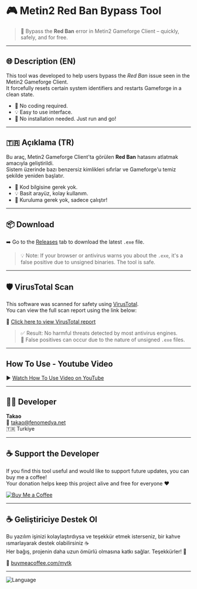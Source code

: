 # 🎮 Metin2 Red Ban Bypass Tool

> 🚫 Bypass the **Red Ban** error in Metin2 Gameforge Client – quickly, safely, and for free.

---

## 🌐 Description (EN)

This tool was developed to help users bypass the *Red Ban* issue seen in the Metin2 Gameforge Client.  
It forcefully resets certain system identifiers and restarts Gameforge in a clean state.

- 🧠 No coding required.
- 💡 Easy to use interface.
- 🔐 No installation needed. Just run and go!

---

## 🇹🇷 Açıklama (TR)

Bu araç, Metin2 Gameforge Client'ta görülen **Red Ban** hatasını atlatmak amacıyla geliştirildi.  
Sistem üzerinde bazı benzersiz kimlikleri sıfırlar ve Gameforge'u temiz şekilde yeniden başlatır.

- 🧠 Kod bilgisine gerek yok.
- 💡 Basit arayüz, kolay kullanım.
- 🔐 Kuruluma gerek yok, sadece çalıştır!

---

## 📦 Download

➡️ Go to the [Releases](https://github.com/takaotr/Metin2RedBanBypass/releases) tab to download the latest `.exe` file.

> 💡 Note: If your browser or antivirus warns you about the `.exe`, it's a false positive due to unsigned binaries. The tool is safe.

---


## 🛡 VirusTotal Scan

This software was scanned for safety using [VirusTotal](https://www.virustotal.com/).  
You can view the full scan report using the link below:

🔗 [Click here to view VirusTotal report](https://www.virustotal.com/gui/file/132210fc883f2078658cd836be5febe4b6f84394c13b1e03c9db7d9bf5d20580?nocache=1)

> ✅ Result: No harmful threats detected by most antivirus engines.  
> 📌 False positives can occur due to the nature of unsigned `.exe` files.

---

## How To Use - Youtube Video
▶️ [Watch How To Use Video on YouTube](https://www.youtube.com/watch?v=hQww6xrahVw)

---


## 👨‍💻 Developer

**Takao**  
📧 takao@fenomedya.net  
🇹🇷 Turkiye

---

## ☕ Support the Developer

If you find this tool useful and would like to support future updates, you can buy me a coffee!  
Your donation helps keep this project alive and free for everyone ❤️

[![Buy Me a Coffee](https://img.shields.io/badge/Donate-Buy%20Me%20a%20Coffee-yellow?logo=buymeacoffee&style=flat-square)](https://buymeacoffee.com/mytk)

---

## ☕ Geliştiriciye Destek Ol

Bu yazılım işinizi kolaylaştırdıysa ve teşekkür etmek isterseniz, bir kahve ısmarlayarak destek olabilirsiniz ☕  
Her bağış, projenin daha uzun ömürlü olmasına katkı sağlar. Teşekkürler! 🙏

🔗 [buymeacoffee.com/mytk](https://buymeacoffee.com/mytk)


---
![Language](https://img.shields.io/badge/Language-C%23-blue.svg)

